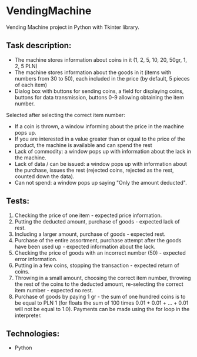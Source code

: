 # VendingMachine
Vending Machine project in Python
with Tkinter library.
## Task description:
* The machine stores information about coins in it (1, 2, 5, 10, 20, 50gr, 1, 2, 5 PLN)
* The machine stores information about the goods in it (items with numbers from 30 to 50), each included in the price (by default, 5 pieces of each item)
* Dialog box with buttons for sending coins, a field for displaying coins, buttons for data transmission, buttons 0-9 allowing obtaining the item number.

Selected after selecting the correct item number:
* If a coin is thrown, a window informing about the price in the machine pops up.
* If you are interested in a value greater than or equal to the price of the product, the machine is available and can spend the rest
* Lack of commodity: a window pops up with information about the lack in the machine.
* Lack of data / can be issued: a window pops up with information about the purchase, issues the rest (rejected coins, rejected as the rest, counted down the data).
* Can not spend: a window pops up saying "Only the amount deducted".

## Tests:
1. Checking the price of one item - expected price information.
2. Putting the deducted amount, purchase of goods - expected lack of rest.
3. Including a larger amount, purchase of goods - expected rest.
4. Purchase of the entire assortment, purchase attempt after the goods have been used up - expected information about the lack.
5. Checking the price of goods with an incorrect number (50) - expected error information.
6. Putting in a few coins, stopping the transaction - expected return of coins.
7. Throwing in a small amount, choosing the correct item number, throwing the rest of the coins to the deducted amount, re-selecting the correct item number - expected no rest.
8. Purchase of goods by paying 1 gr - the sum of one hundred coins is to be equal to PLN 1 (for floats the sum of 100 times 0.01 + 0.01 + ... + 0.01 will not be equal to 1.0). Payments can be made using the for loop in the interpreter.

## Technologies:
* Python
